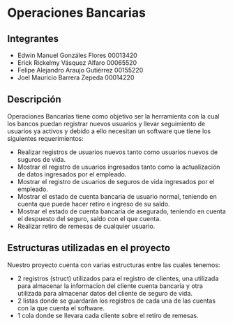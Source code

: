 # Operaciones Bancarias
## Integrantes
* Edwin Manuel Gonzáles Flores  00013420
* Erick Rickelmy Vásquez Alfaro 00065520
* Felipe Alejandro Araujo Gutiérrez 00155220
* Joel Mauricio Barrera Zepeda 00014220
## Descripción
Operaciones Bancarias tiene como objetivo ser la herramienta con la cual los bancos puedan registrar nuevos usuarios y llevar seguimiento de usuarios ya activos y debido a ello necesitan un software que tiene los siguientes requerimientos:

* Realizar registros de usuarios nuevos tanto como usuarios nuevos de suguros de vida.
* Mostrar el registro de usuarios ingresados tanto como la actualización de datos ingresados por el empleado.
* Mostrar el registro de usuarios de seguros de vida ingresados por el empleado.
* Mostrar el estado de cuenta bancaria de usuario normal, teniendo en cuenta que puede hacer retiro e ingreso de su saldo.
* Mostrar el estado de cuenta bancaria de asegurado, teniendo en cuenta el despuesto del seguro, saldo con el que cuenta.
* Realizar retiro de remesas de cualquier usuario.

## Estructuras utilizadas en el proyecto
Nuestro proyecto cuenta con varias estructuras entre las cuales tenemos:
- 2 registros (struct) utilizados para el registro de clientes, una utilizada para almacenar la informacion del cliente cuenta bancaria y otra utilizada para almacenar datos del cliente de seguro de vida.
- 2 listas donde se guardarán los registros de cada una de las cuentas con la que cuenta el software.
- 1 cola donde se llevara cada cliente sobre el retiro de remesas.
